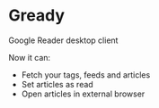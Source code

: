 Gready
======

Google Reader desktop client

Now it can:

- Fetch your tags, feeds and articles
- Set articles as read
- Open articles in external browser


